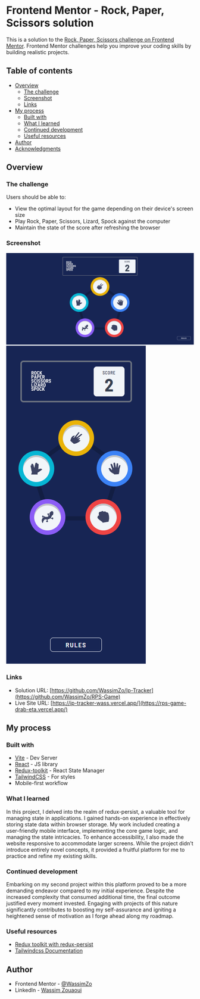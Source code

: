 # Frontend Mentor - Rock, Paper, Scissors solution

This is a solution to the [Rock, Paper, Scissors challenge on Frontend Mentor](https://www.frontendmentor.io/challenges/rock-paper-scissors-game-pTgwgvgH). Frontend Mentor challenges help you improve your coding skills by building realistic projects. 

## Table of contents

- [Overview](#overview)
  - [The challenge](#the-challenge)
  - [Screenshot](#screenshot)
  - [Links](#links)
- [My process](#my-process)
  - [Built with](#built-with)
  - [What I learned](#what-i-learned)
  - [Continued development](#continued-development)
  - [Useful resources](#useful-resources)
- [Author](#author)
- [Acknowledgments](#acknowledgments)


## Overview

### The challenge

Users should be able to:

- View the optimal layout for the game depending on their device's screen size
- Play Rock, Paper, Scissors, Lizard, Spock against the computer
- Maintain the state of the score after refreshing the browser

### Screenshot

![RPS-Game-on-large-screen](https://github.com/WassimZo/RPS-Game/blob/master/public/LargeScreen.png?raw=true)
![RPS-Game-on-mobile](https://github.com/WassimZo/RPS-Game/blob/master/public/MobileScreen.png?raw=true)

### Links

- Solution URL: [https://github.com/WassimZo/Ip-Tracker](https://github.com/WassimZo/RPS-Game)
- Live Site URL: [https://ip-tracker-wass.vercel.app/](https://rps-game-drab-eta.vercel.app/)

## My process

### Built with

- [Vite](https://vitejs.dev/) - Dev Server
- [React](https://reactjs.org/) - JS library
- [Redux-toolkit](https://redux-toolkit.js.org/) - React State Manager
- [TailwindCSS](https://tailwindcss.com/) - For styles
- Mobile-first workflow

### What I learned

In this project, I delved into the realm of redux-persist, a valuable tool for managing state in applications. I gained hands-on experience in effectively storing state data within browser storage. My work included creating a user-friendly mobile interface, implementing the core game logic, and managing the state intricacies. To enhance accessibility, I also made the website responsive to accommodate larger screens. While the project didn't introduce entirely novel concepts, it provided a fruitful platform for me to practice and refine my existing skills.

### Continued development

Embarking on my second project within this platform proved to be a more demanding endeavor compared to my initial experience. Despite the increased complexity that consumed additional time, the final outcome justified every moment invested. Engaging with projects of this nature significantly contributes to boosting my self-assurance and igniting a heightened sense of motivation as I forge ahead along my roadmap.

### Useful resources

- [Redux toolkit with redux-persist](https://blog.logrocket.com/persist-state-redux-persist-redux-toolkit-react/)
- [Tailwindcss Documentation](https://tailwindcss.com/docs/installation)

## Author

- Frontend Mentor - [@WassimZo](https://www.frontendmentor.io/profile/WassimZo)
- LinkedIn - [Wassim Zouaoui](https://www.linkedin.com/in/wassim-zouaoui-94354a1b8/)

